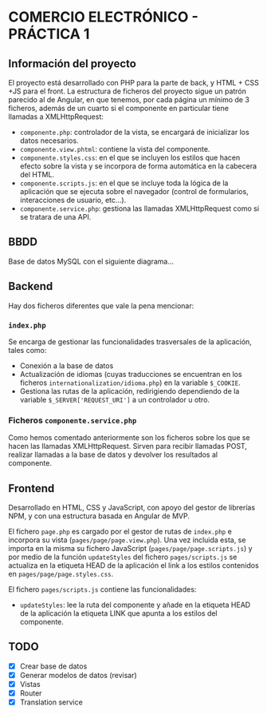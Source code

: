 # COMERCIO ELECTRÓNICO - PRÁCTICA 1

## Información del proyecto

El proyecto está desarrollado con PHP para la parte de back, y HTML + CSS +JS para el front. La estructura de ficheros del proyecto sigue un patrón parecido al de Angular, en que tenemos, por cada página un mínimo de 3 ficheros, además de un cuarto si el componente en particular tiene llamadas a XMLHttpRequest:

- `componente.php`: controlador de la vista, se encargará de inicializar los datos necesarios.
- `componente.view.phtml`: contiene la vista del componente.
- `componente.styles.css`: en el que se incluyen los estilos que hacen efecto sobre la vista y se incorpora de forma automática en la cabecera del HTML.
- `componente.scripts.js`: en el que se incluye toda la lógica de la aplicación que se ejecuta sobre el navegador (control de formularios, interacciones de usuario, etc...).
- `componente.service.php`: gestiona las llamadas XMLHttpRequest como si se tratara de una API.


## BBDD

Base de datos MySQL con el siguiente diagrama...

## Backend

Hay dos ficheros diferentes que vale la pena mencionar:

### `index.php`

Se encarga de gestionar las funcionalidades trasversales de la aplicación, tales como: 

- Conexión a la base de datos
- Actualización de idiomas (cuyas traducciones se encuentran en los ficheros `internationalization/idioma.php`) en la variable `$_COOKIE`.
- Gestiona las rutas de la aplicación, redirigiendo dependiendo de la variable `$_SERVER['REQUEST_URI']` a un controlador u otro.

### Ficheros `componente.service.php`

Como hemos comentado anteriormente son los ficheros sobre los que se hacen las llamadas XMLHttpRequest. Sirven para recibir llamadas POST, realizar llamadas a la base de datos y devolver los resultados al componente.

## Frontend

Desarrollado en HTML, CSS y JavaScript, con apoyo del gestor de librerías NPM, y con una estructura basada en Angular de MVP. 

El fichero `page.php` es cargado por el gestor de rutas de `index.php` e incorpora su vista (`pages/page/page.view.php`). Una vez incluida esta, se importa en la misma su fichero JavaScript (`pages/page/page.scripts.js`) y por medio de la función `updateStyles` del fichero `pages/scripts.js` se actualiza en la etiqueta HEAD de la aplicación el link a los estilos contenidos en `pages/page/page.styles.css`.

El fichero `pages/scripts.js` contiene las funcionalidades:

- `updateStyles`: lee la ruta del componente y añade en la etiqueta HEAD de la aplicación la etiqueta LINK que apunta a los estilos del componente.

## TODO

- [x] Crear base de datos
- [x] Generar modelos de datos (revisar)
- [x] Vistas
- [x] Router
- [x] Translation service